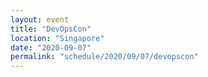 ```yaml
---
layout: event
title: "DevOpsCon"
location: "Singapore"
date: "2020-09-07"
permalink: "schedule/2020/09/07/devopscon"
---
```

